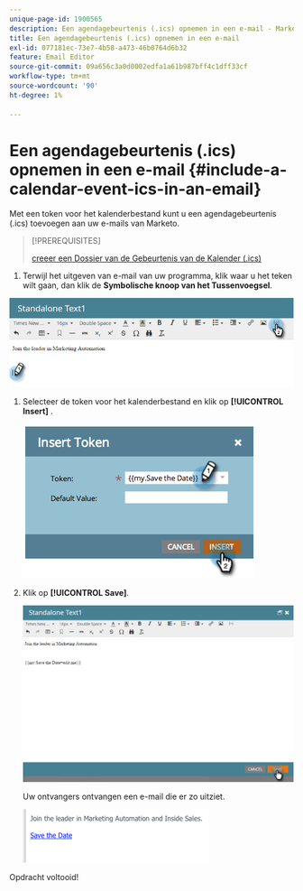 ```yaml
---
unique-page-id: 1900565
description: Een agendagebeurtenis (.ics) opnemen in een e-mail - Marketo Docs - Productdocumentatie
title: Een agendagebeurtenis (.ics) opnemen in een e-mail
exl-id: 077181ec-73e7-4b58-a473-46b0764d6b32
feature: Email Editor
source-git-commit: 09a656c3a0d0002edfa1a61b987bff4c1dff33cf
workflow-type: tm+mt
source-wordcount: '90'
ht-degree: 1%

---
```


# Een agendagebeurtenis (.ics) opnemen in een e-mail {#include-a-calendar-event-ics-in-an-email}

Met een token voor het kalenderbestand kunt u een agendagebeurtenis (.ics) toevoegen aan uw e-mails van Marketo.

>[!PREREQUISITES]
>
>[ creeer een Dossier van de Gebeurtenis van de Kalender (.ics) ](/help/marketo/product-docs/email-marketing/general/functions-in-the-editor/create-a-calendar-event-ics-file.md)

1. Terwijl het uitgeven van e-mail van uw programma, klik waar u het teken wilt gaan, dan klik de **Symbolische knoop van het Tussenvoegsel**.

![](assets/one-6.png)

1. Selecteer de token voor het kalenderbestand en klik op **[!UICONTROL Insert]** .

   ![](assets/image2014-9-11-16-3a53-3a30.png)

1. Klik op **[!UICONTROL Save]**.

   ![](assets/three-5.png)

   Uw ontvangers ontvangen een e-mail die er zo uitziet.

   ![](assets/image2014-9-11-16-3a53-3a48.png)

Opdracht voltooid!
